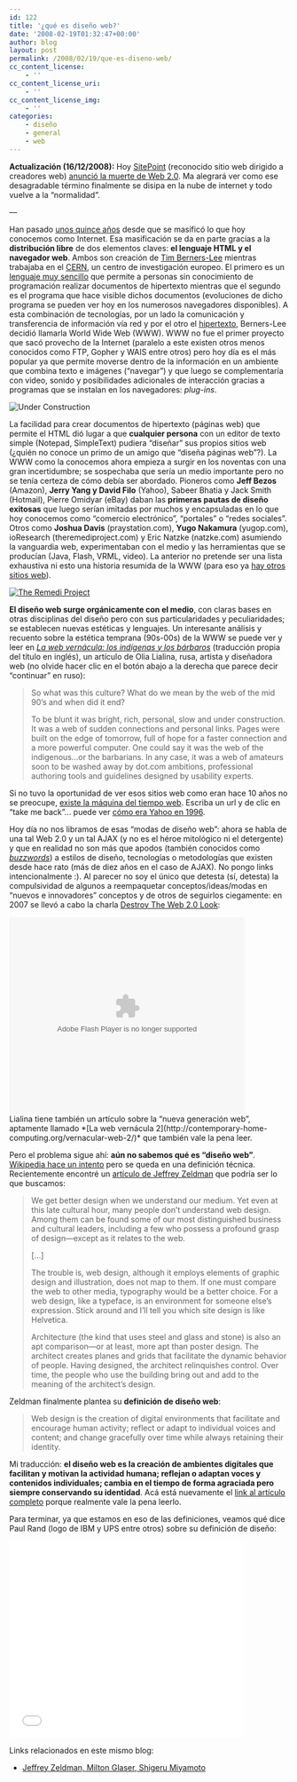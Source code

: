 ```yaml
---
id: 122
title: '¿qué es diseño web?'
date: '2008-02-19T01:32:47+00:00'
author: blog
layout: post
permalink: /2008/02/19/que-es-diseno-web/
cc_content_license:
    - ''
cc_content_license_uri:
    - ''
cc_content_license_img:
    - ''
categories:
    - diseño
    - general
    - web
---
```


**Actualización (16/12/2008):** Hoy [SitePoint](http://www.sitepoint.com/) (reconocido sitio web dirigido a creadores web) [anunció la muerte de Web 2.0](http://www.sitepoint.com/blogs/2008/12/17/the-day-web-20-died/). Ma alegrará ver como ese desagradable término finalmente se disipa en la nube de internet y todo vuelve a la “normalidad”.

—

Han pasado [unos quince años](http://en.wikipedia.org/wiki/History_of_the_Internet "historia de Internet según Wikipedia (inglés)") desde que se masificó lo que hoy conocemos como Internet. Esa masificación se da en parte gracias a la **distribución libre** de dos elementos claves: **el lenguaje HTML y el navegador web**. Ambos son creación de [Tim Berners-Lee](http://en.wikipedia.org/wiki/Tim_Berners-Lee) mientras trabajaba en el [CERN](http://en.wikipedia.org/wiki/CERN), un centro de investigación europeo. El primero es un [lenguaje muy sencillo](http://en.wikipedia.org/wiki/HTML) que permite a personas sin conocimiento de programación realizar documentos de hipertexto mientras que el segundo es el programa que hace visible dichos documentos (evoluciones de dicho programa se pueden ver hoy en los numerosos navegadores disponibles). A esta combinación de tecnologías, por un lado la comunicación y transferencia de información vía red y por el otro el [hipertexto](http://en.wikipedia.org/wiki/Hypertext), Berners-Lee decidió llamarla World Wide Web (WWW). WWW no fue el primer proyecto que sacó provecho de la Internet (paralelo a este existen otros menos conocidos como FTP, Gopher y WAIS entre otros) pero hoy día es el más popular ya que permite moverse dentro de la información en un ambiente que combina texto e imágenes (“navegar”) y que luego se complementaría con video, sonido y posibilidades adicionales de interacción gracias a programas que se instalan en los navegadores: *plug-ins*.

![Under Construction](//www.mauriciogiraldo.com/blog/wp-content/uploads/2008/02/construccion.gif)

La facilidad para crear documentos de hipertexto (páginas web) que permite el HTML dió lugar a que **cualquier persona** con un editor de texto simple (Notepad, SimpleText) pudiera “diseñar” sus propios sitios web (¿quién no conoce un primo de un amigo que “diseña páginas web”?). La WWW como la conocemos ahora empieza a surgir en los noventas con una gran incertidumbre; se sospechaba que sería un medio importante pero no se tenía certeza de cómo debía ser abordado. Pioneros como **Jeff Bezos** (Amazon), **Jerry Yang y David Filo** (Yahoo), Sabeer Bhatia y Jack Smith (Hotmail), Pierre Omidyar (eBay) daban las **primeras pautas de diseño exitosas** que luego serían imitadas por muchos y encapsuladas en lo que hoy conocemos como “comercio electrónico”, “portales” o “redes sociales”. Otros como **Joshua Davis** (praystation.com), **Yugo Nakamura** (yugop.com), ioResearch (theremediproject.com) y Eric Natzke (natzke.com) asumiendo la vanguardia web, experimentaban con el medio y las herramientas que se producían (Java, Flash, VRML, video). La anterior no pretende ser una lista exhaustiva ni esto una historia resumida de la WWW (para eso ya [hay otros](http://en.wikipedia.org/wiki/History_of_the_Internet) [sitios web](http://www.ibiblio.org/pioneers/index.html)).

[![The Remedi Project](//www.mauriciogiraldo.com/blog/wp-content/uploads/2008/02/remedi.gif)](http://www.theremediproject.com/ "The Remedi Project")

**El diseño web surge orgánicamente con el medio**, con claras bases en otras disciplinas del diseño pero con sus particularidades y peculiaridades; se establecen nuevas estéticas y lenguajes. Un interesante análisis y recuento sobre la estética temprana (90s-00s) de la WWW se puede ver y leer en *[La web vernácula: los indígenas y los bárbaros](http://art.teleportacia.org/observation/vernacular/)* (traducción propia del título en inglés), un artículo de Olia Lialina, rusa, artista y diseñadora web (no olvide hacer clic en el botón abajo a la derecha que parece decir “continuar” en ruso):

> So what was this culture? What do we mean by the web of the mid 90’s and when did it end?
> 
> To be blunt it was bright, rich, personal, slow and under construction. It was a web of sudden connections and personal links. Pages were built on the edge of tomorrow, full of hope for a faster connection and a more powerful computer. One could say it was the web of the indigenous…or the barbarians. In any case, it was a web of amateurs soon to be washed away by dot.com ambitions, professional authoring tools and guidelines designed by usability experts.

Si no tuvo la oportunidad de ver esos sitios web como eran hace 10 años no se preocupe, [existe la máquina del tiempo web](http://www.archive.org/). Escriba un url y de clic en “take me back”… puede ver [cómo era Yahoo en 1996](http://web.archive.org/web/19961220154510/http://www.yahoo.com/).

Hoy día no nos libramos de esas “modas de diseño web”: ahora se habla de una tal Web 2.0 y un tal AJAX (y no es el héroe mitológico ni el detergente) y que en realidad no son más que apodos (también conocidos como *[buzzwords](http://www.tfd.com/buzzword)*) a estilos de diseño, tecnologías o metodologías que existen desde hace rato (más de diez años en el caso de AJAX). No pongo links intencionalmente :). Al parecer no soy el único que detesta (sí, detesta) la compulsividad de algunos a reempaquetar conceptos/ideas/modas en “nuevos e innovadores” conceptos y de otros de seguirlos ciegamente: en 2007 se llevó a cabo la charla [Destroy The Web 2.0 Look](http://elliotjaystocks.com/blog/archive/2007/destroy-the-web-20-look-future-of-web-design-new-york/):

<div id="__ss_160068" style="width: 425px; text-align: left;"><object classid="clsid:d27cdb6e-ae6d-11cf-96b8-444553540000" codebase="http://download.macromedia.com/pub/shockwave/cabs/flash/swflash.cab#version=6,0,40,0" height="355" style="margin:0px" width="425"><param name="allowFullScreen" value="true"></param><param name="allowScriptAccess" value="always"></param><param name="src" value="http://static.slideshare.net/swf/ssplayer2.swf?doc=fowd-november-2007-1194556763131314-1"></param><param name="allowfullscreen" value="true"></param><embed allowfullscreen="true" allowscriptaccess="always" height="355" src="//static.slideshare.net/swf/ssplayer2.swf?doc=fowd-november-2007-1194556763131314-1" style="margin:0px" type="application/x-shockwave-flash" width="425"></embed></object></div>Lialina tiene también un artículo sobre la “nueva generación web”, aptamente llamado *[La web vernácula 2](http://contemporary-home-computing.org/vernacular-web-2/)* que también vale la pena leer.

Pero el problema sigue ahí: **aún no sabemos qué es “diseño web”**. [Wikipedia hace un intento](http://en.wikipedia.org/wiki/Web_design) pero se queda en una definición técnica. Recientemente encontré un [artículo de Jeffrey Zeldman](http://alistapart.com/articles/understandingwebdesign) que podría ser lo que buscamos:

> We get better design when we understand our medium. Yet even at this late cultural hour, many people don’t understand web design. Among them can be found some of our most distinguished business and cultural leaders, including a few who possess a profound grasp of design—except as it relates to the web.
> 
> \[…\]
> 
> The trouble is, web design, although it employs elements of graphic design and illustration, does not map to them. If one must compare the web to other media, typography would be a better choice. For a web design, like a typeface, is an environment for someone else’s expression. Stick around and I’ll tell you which site design is like Helvetica.
> 
> Architecture (the kind that uses steel and glass and stone) is also an apt comparison—or at least, more apt than poster design. The architect creates planes and grids that facilitate the dynamic behavior of people. Having designed, the architect relinquishes control. Over time, the people who use the building bring out and add to the meaning of the architect’s design.

Zeldman finalmente plantea su **definición de diseño web**:

> Web design is the creation of digital environments that facilitate and encourage human activity; reflect or adapt to individual voices and content; and change gracefully over time while always retaining their identity.

Mi traducción: **el diseño web es la creación de ambientes digitales que facilitan y motivan la actividad humana; reflejan o adaptan voces y contenidos individuales; cambia en el tiempo de forma agraciada pero siempre conservando su identidad**. Acá está nuevamente el [link al artículo completo](http://alistapart.com/articles/understandingwebdesign) porque realmente vale la pena leerlo.

Para terminar, ya que estamos en eso de las definiciones, veamos qué dice Paul Rand (logo de IBM y UPS entre otros) sobre su definición de diseño:

<object classid="clsid:d27cdb6e-ae6d-11cf-96b8-444553540000" codebase="http://download.macromedia.com/pub/shockwave/cabs/flash/swflash.cab#version=6,0,40,0" height="355" width="425"><param name="wmode" value="transparent"></param><param name="src" value="http://www.youtube.com/v/4yOjts0tpco&rel=1&border=0"></param><embed height="355" src="//www.youtube.com/v/4yOjts0tpco&rel=1&border=0" type="application/x-shockwave-flash" width="425" wmode="transparent"></embed></object>

Links relacionados en este mismo blog:

- [Jeffrey Zeldman, Milton Glaser, Shigeru Miyamoto](http://www.mauriciogiraldo.com/blog/2007/08/11/jeffrey-zeldman-milton-glaser-shigeru-miyamoto/)